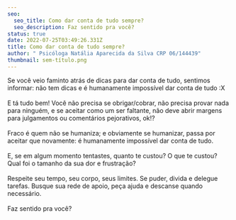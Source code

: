 ```yaml
---
seo:
  seo_title: Como dar conta de tudo sempre?
  seo_description: Faz sentido pra você?
status: true
date: 2022-07-25T03:49:26.331Z
title: Como dar conta de tudo sempre?
author: " Psicóloga Natália Aparecida da Silva CRP 06/144439"
thumbnail: sem-título.png
---
```

<!--StartFragment-->

Se você veio faminto atrás de dicas para dar conta de tudo, sentimos informar: não tem dicas e é humanamente impossível dar conta de tudo :X\
\
E tá tudo bem! Você não precisa se obrigar/cobrar, não precisa provar nada para ninguém, e se aceitar como um ser faltante, não deve abrir margens para julgamentos ou comentários pejorativos, ok!?\
\
Fraco é quem não se humaniza; e obviamente se humanizar, passa por aceitar que novamente: é humanamente impossível dar conta de tudo.\
\
E, se em algum momento tentastes, quanto te custou? O que te custou? Qual foi o tamanho da sua dor e frustração?\
\
Respeite seu tempo, seu corpo, seus limites. Se puder, divida e delegue tarefas. Busque sua rede de apoio, peça ajuda e descanse quando necessário.\
\
Faz sentido pra você?

<!--EndFragment-->